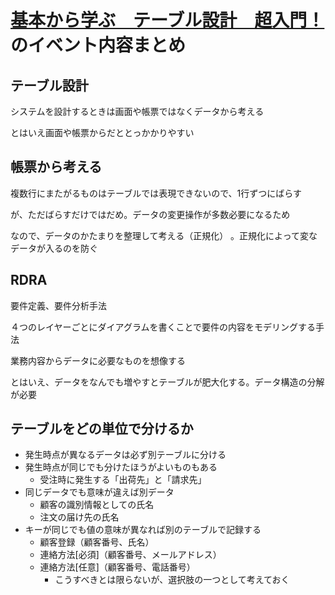 # [基本から学ぶ　テーブル設計　超入門！](https://modeling-how-to-learn.connpass.com/event/242944/?utm_campaign=event_message_to_selected_participant&utm_source=notifications&utm_medium=email&utm_content=title_link) のイベント内容まとめ

## テーブル設計

システムを設計するときは画面や帳票ではなくデータから考える

とはいえ画面や帳票からだととっかかりやすい

## 帳票から考える
複数行にまたがるものはテーブルでは表現できないので、1行ずつにばらす

が、ただばらすだけではだめ。データの変更操作が多数必要になるため

なので、データのかたまりを整理して考える（正規化） 。正規化によって変なデータが入るのを防ぐ

## RDRA

要件定義、要件分析手法

４つのレイヤーごとにダイアグラムを書くことで要件の内容をモデリングする手法

業務内容からデータに必要なものを想像する

とはいえ、データをなんでも増やすとテーブルが肥大化する。データ構造の分解が必要

## テーブルをどの単位で分けるか
- 発生時点が異なるデータは必ず別テーブルに分ける
- 発生時点が同じでも分けたほうがよいものもある
  - 受注時に発生する「出荷先」と「請求先」
- 同じデータでも意味が違えば別データ
  - 顧客の識別情報としての氏名
  - 注文の届け先の氏名
- キーが同じでも値の意味が異なれば別のテーブルで記録する
  - 顧客登録（顧客番号、氏名）
  - 連絡方法[必須]（顧客番号、メールアドレス）
  - 連絡方法[任意]（顧客番号、電話番号）
    - こうすべきとは限らないが、選択肢の一つとして考えておく


